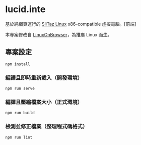 # lucid.inte

基於純網頁運行的 [SliTaz Linux](https://www.slitaz.org) x86-compatible 虛擬電腦。[前端]

本專案修改自 [LinuxOnBrowser](http://github.com/supersonictw/lob)，為推廣 Linux 而生。

## 專案設定

```
npm install
```

### 編譯且即時重新載入（開發環境）

```
npm run serve
```

### 編譯且壓縮檔案大小（正式環境）

```
npm run build
```

### 檢測並修正檔案（整理程式碼格式）

```
npm run lint
```
